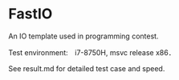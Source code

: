 # FastIO

An IO template used in programming contest. 

Test environment:　i7-8750H, msvc release x86．

See result.md for detailed test case and speed.
